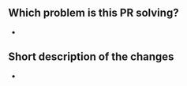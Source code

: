 <!--
We appreciate your contribution to the OpenTelemetry project! 👋🎉

Before creating a pull request, please make sure:
- Your PR is solving one problem
- Please provide enough information so that others can review your pull request
- You have read the guide for contributing
  - See https://github.com/open-telemetry/opentelemetry-js/blob/main/CONTRIBUTING.md
- You signed all your commits (otherwise we won't be able to merge the PR)
  - See https://github.com/open-telemetry/community/blob/main/CONTRIBUTING.md#sign-the-cla
- You added unit tests for the new functionality
- You mention in the PR description which issue it is addressing, e.g. "Fixes #xxx". This will auto-close
  the issue that your PR fixes (if such)
-->

## Which problem is this PR solving?

-

## Short description of the changes

-
